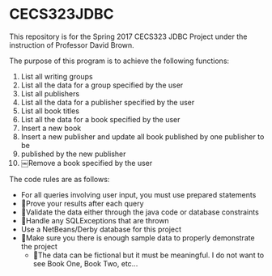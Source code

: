 CECS323JDBC
===========
This repository is for the Spring 2017 CECS323 JDBC Project under the instruction of Professor David Brown.

The purpose of this program is to achieve the following functions:
1. List all writing groups
2. List all the data for a group specified by the user
3. List all publishers
4. List all the data for a publisher specified by the user
5. List all book titles
6. List all the data for a book specified by the user
7. Insert a new book
8. Insert a new publisher and update all book published by one publisher to be
9. published by the new publisher
10. ￼Remove a book specified by the user

The code rules are as follows:
* For all queries involving user input, you must use prepared statements
* 􏰀Prove your results after each query
* 􏰀Validate the data either through the java code or database constraints
* 􏰀Handle any SQLExceptions that are thrown
* Use a NetBeans/Derby database for this project
* 􏰀Make sure you there is enough sample data to properly demonstrate the project
  * 􏰀The data can be fictional but it must be meaningful. I do not want to see Book One, Book Two, etc...